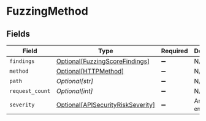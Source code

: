 # FuzzingMethod


## Fields

| Field                                                                               | Type                                                                                | Required                                                                            | Description                                                                         |
| ----------------------------------------------------------------------------------- | ----------------------------------------------------------------------------------- | ----------------------------------------------------------------------------------- | ----------------------------------------------------------------------------------- |
| `findings`                                                                          | [Optional[FuzzingScoreFindings]](../../models/shared/fuzzingscorefindings.md)       | :heavy_minus_sign:                                                                  | N/A                                                                                 |
| `method`                                                                            | [Optional[HTTPMethod]](../../models/shared/httpmethod.md)                           | :heavy_minus_sign:                                                                  | N/A                                                                                 |
| `path`                                                                              | *Optional[str]*                                                                     | :heavy_minus_sign:                                                                  | N/A                                                                                 |
| `request_count`                                                                     | *Optional[int]*                                                                     | :heavy_minus_sign:                                                                  | N/A                                                                                 |
| `severity`                                                                          | [Optional[APISecurityRiskSeverity]](../../models/shared/apisecurityriskseverity.md) | :heavy_minus_sign:                                                                  | An `enum`eration.                                                                   |